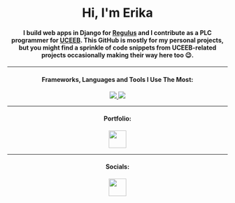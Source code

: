 <h1 align="center">Hi, I'm Erika </h1>

<div align="center">
  <h4>I build web apps in Django for <a href="https://www.regulus.cz/" target="_blank" rel="noreferrer">Regulus</a> and I contribute as a PLC programmer for <a href="https://www.uceeb.cz/" target="_blank" rel="noreferrer">UCEEB</a>. This GitHub is mostly for my personal projects, but you might find a sprinkle of code snippets from UCEEB-related projects occasionally making their way here too 😉. </h4>
</div>

---

<h4 align="center"> Frameworks, Languages and Tools I Use The Most:</h4>
<p align="center">
  <a href="https://skillicons.dev">
    <img src="https://skillicons.dev/icons?i=django,py,sqlite,nginx,linux,bash,neovim,git,js,css,html,md,react,ts,nodejs" />
    <img src="https://skillicons.dev/icons?i=github,vscode,vscodium,docker" />
  </a>
</p>

---

<h4 align="center">Portfolio:</h4>
<p align="center">
  <a href="https://langeeri.github.io/"> <img src="https://skillicons.dev/icons?i=github" width="40" height="40"/></a>
</p>

---
<h4 align="center">Socials:</h4>
<p align="center">
  <a href="https://www.linkedin.com/in/erika-langerov%C3%A1-35060b1b2/"> <img src="https://skillicons.dev/icons?i=linkedin" width="40" height="40"/></a>
</p>


